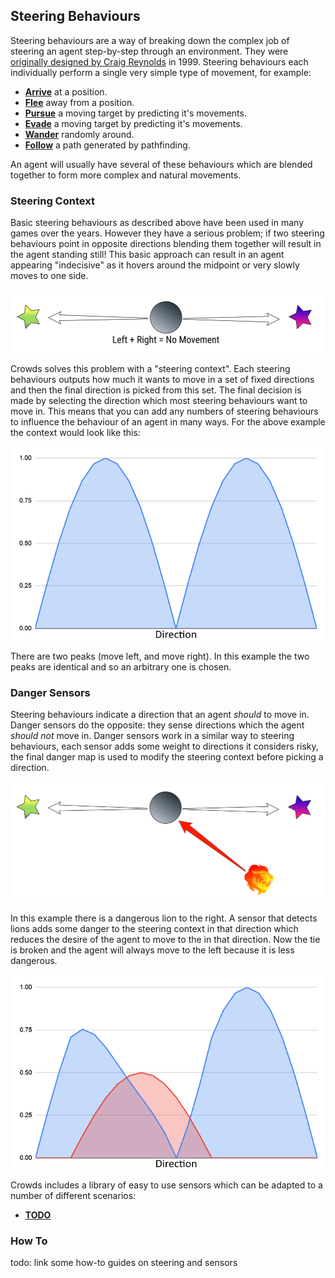 ## Steering Behaviours

Steering behaviours are a way of breaking down the complex job of steering an agent step-by-step through an environment. They were [originally designed by Craig Reynolds](http://www.red3d.com/cwr/steer/gdc99/) in 1999. Steering behaviours each individually perform a single very simple type of movement, for example:

 - [**Arrive**](/Reference/MonoBehaviours/Steering/SteerForArrival) at a position.
 - [**Flee**](/Reference/MonoBehaviours/Steering/SteerForFlee) away from a position.
 - [**Pursue**](/Reference/MonoBehaviours/Steering/SteerForPursue) a moving target by predicting it's movements.
 - [**Evade**](/Reference/MonoBehaviours/Steering/SteerForEvade) a moving target by predicting it's movements.
 - [**Wander**](/Reference/Monobehaviours/Steering/SteerForWander) randomly around.
 - [**Follow**](/Reference/MonoBehaviours/Steering/SteerForGoal) a path generated by pathfinding.

An agent will usually have several of these behaviours which are blended together to form more complex and natural movements.

### Steering Context

Basic steering behaviours as described above have been used in many games over the years. However they have a serious problem; if two steering behaviours point in opposite directions blending them together will result in the agent standing still! This basic approach can result in an agent appearing "indecisive" as it hovers around the midpoint or very slowly moves to one side.

![Indecisive Agent](../../images/SteeringBehavioursNoMovement.png)

Crowds solves this problem with a "steering context". Each steering behaviours outputs how much it wants to move in a set of fixed directions and then the final direction is picked from this set. The final decision is made by selecting the direction which most steering behaviours want to move in. This means that you can add any numbers of steering behaviours to influence the behaviour of an agent in many ways. For the above example the context would look like this:

![Steering Context Graph](../../images/SteeringContextGraph.png)

There are two peaks (move left, and move right). In this example the two peaks are identical and so an arbitrary one is chosen.

### Danger Sensors

Steering behaviours indicate a direction that an agent _should_ to move in. Danger sensors do the opposite: they sense directions which the agent _should not_ move in. Danger sensors work in a similar way to steering behaviours, each sensor adds some weight to directions it considers risky, the final danger map is used to modify the steering context before picking a direction.

![A Danger](../../images/SteeringWithDanger.png)

In this example there is a dangerous lion to the right. A sensor that detects lions adds some danger to the steering context in that direction which reduces the desire of the agent to move to the in that direction. Now the tie is broken and the agent will always move to the left because it is less dangerous.

![Steering Context Graph With Danger](../../images/SteeringContextGraphWithDanger.png)

Crowds includes a library of easy to use sensors which can be adapted to a number of different scenarios:
 - [**TODO**](todo)

### How To

todo: link some how-to guides on steering and sensors
